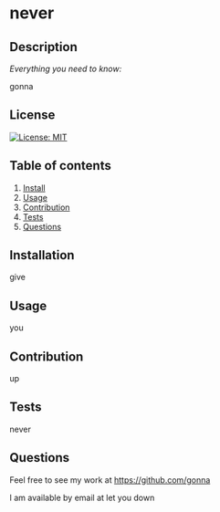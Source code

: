 # never

  ## Description 
  
  *Everything you need to know:* 
  
  gonna
  
  ## License

  [![License: MIT](https://img.shields.io/badge/License-MIT-yellow.svg)](https://opensource.org/licenses/MIT)

  ## Table of contents


  1. [Install](#installation)
  2. [Usage](#usage)
  3. [Contribution](#contribution)
  4. [Tests](#tests)
  5. [Questions](#questions)

  ## Installation

  give

  ## Usage

  you

  ## Contribution

  up

  ## Tests

  never

  ## Questions

  Feel free to see my work at https://github.com/gonna

  I am available by email at let you down


